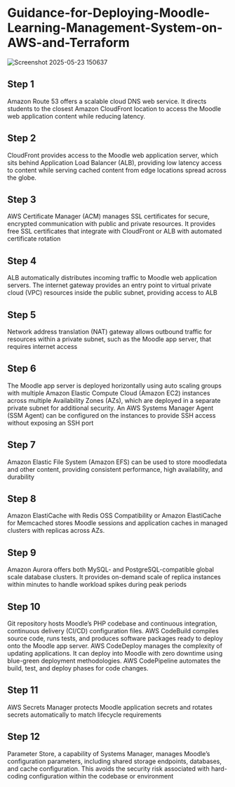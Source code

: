 # Guidance-for-Deploying-Moodle-Learning-Management-System-on-AWS-and-Terraform

![Screenshot 2025-05-23 150637](https://github.com/user-attachments/assets/48d09093-acc9-4def-bd2a-14f15202dda8)

## Step 1
Amazon Route 53 offers a scalable cloud DNS
web service. It directs students to the closest
Amazon CloudFront location to access the
Moodle web application content while reducing
latency.

## Step 2
CloudFront provides access to the Moodle
web application server, which sits behind
Application Load Balancer (ALB), providing low
latency access to content while serving cached
content from edge locations spread across the
globe.

## Step 3
AWS Certificate Manager (ACM) manages
SSL certificates for secure, encrypted
communication with public and private
resources. It provides free SSL certificates that
integrate with CloudFront or ALB with
automated certificate rotation

## Step 4
ALB automatically distributes incoming traffic to
Moodle web application servers. The internet
gateway provides an entry point to virtual
private cloud (VPC) resources inside the public
subnet, providing access to ALB

## Step 5
Network address translation (NAT) gateway
allows outbound traffic for resources within a
private subnet, such as the Moodle app server,
that requires internet access

## Step 6
The Moodle app server is deployed horizontally
using auto scaling groups with multiple
Amazon Elastic Compute Cloud (Amazon
EC2) instances across multiple Availability
Zones (AZs), which are deployed in a separate
private subnet for additional security. An AWS
Systems Manager Agent (SSM Agent) can be
configured on the instances to provide SSH
access without exposing an SSH port

## Step 7
Amazon Elastic File System (Amazon EFS)
can be used to store moodledata and other
content, providing consistent performance, high
availability, and durability

## Step 8
Amazon ElastiCache with Redis OSS
Compatibility or Amazon ElastiCache for
Memcached stores Moodle sessions and
application caches in managed clusters with
replicas across AZs.

## Step 9
Amazon Aurora offers both MySQL- and
PostgreSQL-compatible global scale database
clusters. It provides on-demand scale of replica
instances within minutes to handle workload
spikes during peak periods

## Step 10
Git repository hosts Moodle’s PHP codebase
and continuous integration, continuous delivery
(CI/CD) configuration files. AWS CodeBuild
compiles source code, runs tests, and produces
software packages ready to deploy onto the
Moodle app server. AWS CodeDeploy
manages the complexity of updating
applications. It can deploy into Moodle with
zero downtime using blue-green deployment
methodologies. AWS CodePipeline automates
the build, test, and deploy phases for code
changes.

## Step 11
AWS Secrets Manager protects Moodle
application secrets and rotates secrets
automatically to match lifecycle requirements

## Step 12
Parameter Store, a capability of Systems
Manager, manages Moodle’s configuration
parameters, including shared storage
endpoints, databases, and cache configuration.
This avoids the security risk associated with
hard-coding configuration within the codebase
or environment




